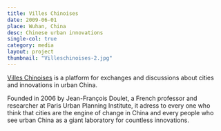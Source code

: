 ```yaml
---
title: Villes Chinoises
date: 2009-06-01
place: Wuhan, China
desc: Chinese urban innovations
single-col: true
category: media
layout: project
thumbnail: "Villeschinoises-2.jpg"
---
```


[Villes Chinoises](www.villeschinoises.com) is  a platform for exchanges and discussions about cities and innovations in urban China.

Founded in 2006 by Jean-François Doulet, a French professor and researcher at Paris Urban Planning Institute, it adress to every one who think that cities are the engine of change in China and every people who see urban China as a giant laboratory for countless innovations.
